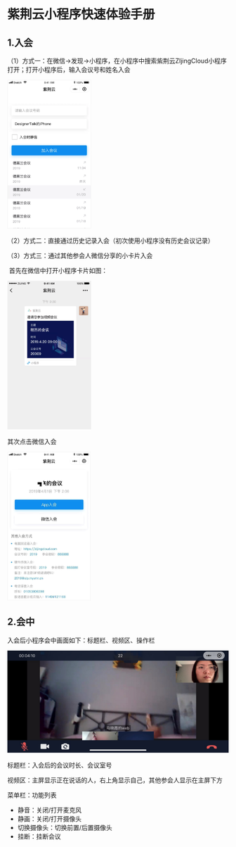 # 紫荆云小程序快速体验手册

## 1.入会

（1）方式一：在微信→发现→小程序，在小程序中搜索紫荆云ZIjingCloud小程序打开；打开小程序后，输入会议号和姓名入会

<img src="../_image/App/image-20200215130046031.png" alt="image-20200215130046031" style="zoom:33%;" />

（2）方式二：直接通过历史记录入会（初次使用小程序没有历史会议记录）

（3）方式三：通过其他参会人微信分享的小卡片入会

​      首先在微信中打开小程序卡片如图：

<img src="../_image/App/image-20200210204649171.png" alt="image-20200210204649171" style="zoom:33%;" />

其次点击微信入会

<img src="../_image/App/image-20200210204446733.png" alt="image-20200210204446733" style="zoom:33%;" />

## 2.会中

入会后小程序会中画面如下：标题栏、视频区、操作栏

![image-20200215132232831](../_image/App/image-20200215132232831.png)

标题栏：入会后的会议时长、会议室号

视频区：主屏显示正在说话的人，右上角显示自己，其他参会人显示在主屏下方

菜单栏：功能列表

- 静音：关闭/打开麦克风
- 静画：关闭/打开摄像头
- 切换摄像头：切换前置/后置摄像头
- 挂断：挂断会议


